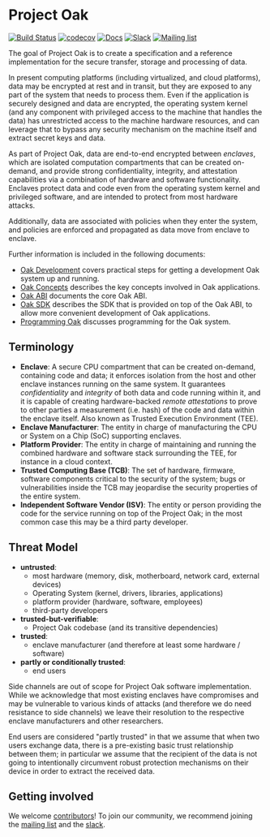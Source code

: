 # Project Oak

[![Build Status](https://img.shields.io/github/workflow/status/project-oak/oak/Continuous%20Integration/main?style=for-the-badge)](https://github.com/project-oak/oak/actions?query=workflow%3A%22Continuous+Integration%22+branch%3Amain)
[![codecov](https://img.shields.io/codecov/c/github/project-oak/oak?style=for-the-badge)](https://codecov.io/gh/project-oak/oak)
[![Docs](https://img.shields.io/badge/docs-rust-brightgreen?style=for-the-badge)](https://project-oak.github.io/oak)
[![Slack](https://img.shields.io/badge/slack-project--oak-purple?logo=slack&style=for-the-badge)](https://join.slack.com/t/project-oak/shared_invite/zt-5hiliinq-f0fYZGwlzfH3kMrJuu3qlw)
[![Mailing list](https://img.shields.io/badge/mailing_list-project--oak--discuss-red?logo=gmail&style=for-the-badge)](https://groups.google.com/g/project-oak-discuss)

The goal of Project Oak is to create a specification and a reference
implementation for the secure transfer, storage and processing of data.

In present computing platforms (including virtualized, and cloud platforms),
data may be encrypted at rest and in transit, but they are exposed to any part
of the system that needs to process them. Even if the application is securely
designed and data are encrypted, the operating system kernel (and any component
with privileged access to the machine that handles the data) has unrestricted
access to the machine hardware resources, and can leverage that to bypass any
security mechanism on the machine itself and extract secret keys and data.

As part of Project Oak, data are end-to-end encrypted between _enclaves_, which
are isolated computation compartments that can be created on-demand, and provide
strong confidentiality, integrity, and attestation capabilities via a
combination of hardware and software functionality. Enclaves protect data and
code even from the operating system kernel and privileged software, and are
intended to protect from most hardware attacks.

Additionally, data are associated with policies when they enter the system, and
policies are enforced and propagated as data move from enclave to enclave.

Further information is included in the following documents:

- [Oak Development](docs/development.md) covers practical steps for getting a
  development Oak system up and running.
- [Oak Concepts](docs/concepts.md) describes the key concepts involved in Oak
  applications.
- [Oak ABI](docs/abi.md) documents the core Oak ABI.
- [Oak SDK](docs/sdk.md) describes the SDK that is provided on top of the Oak
  ABI, to allow more convenient development of Oak applications.
- [Programming Oak](docs/programming-oak.md) discusses programming for the Oak
  system.

## Terminology

- **Enclave**: A secure CPU compartment that can be created on-demand,
  containing code and data; it enforces isolation from the host and other
  enclave instances running on the same system. It guarantees _confidentiality_
  and _integrity_ of both data and code running within it, and it is capable of
  creating hardware-backed _remote attestations_ to prove to other parties a
  measurement (i.e. hash) of the code and data within the enclave itself. Also
  known as Trusted Execution Environment (TEE).
- **Enclave Manufacturer**: The entity in charge of manufacturing the CPU or
  System on a Chip (SoC) supporting enclaves.
- **Platform Provider**: The entity in charge of maintaining and running the
  combined hardware and software stack surrounding the TEE, for instance in a
  cloud context.
- **Trusted Computing Base (TCB)**: The set of hardware, firmware, software
  components critical to the security of the system; bugs or vulnerabilities
  inside the TCB may jeopardise the security properties of the entire system.
- **Independent Software Vendor (ISV)**: The entity or person providing the code
  for the service running on top of the Project Oak; in the most common case
  this may be a third party developer.

## Threat Model

- **untrusted**:
  - most hardware (memory, disk, motherboard, network card, external devices)
  - Operating System (kernel, drivers, libraries, applications)
  - platform provider (hardware, software, employees)
  - third-party developers
- **trusted-but-verifiable**:
  - Project Oak codebase (and its transitive dependencies)
- **trusted**:
  - enclave manufacturer (and therefore at least some hardware / software)
- **partly or conditionally trusted**:
  - end users

Side channels are out of scope for Project Oak software implementation. While we
acknowledge that most existing enclaves have compromises and may be vulnerable
to various kinds of attacks (and therefore we do need resistance to side
channels) we leave their resolution to the respective enclave manufacturers and
other researchers.

End users are considered "partly trusted" in that we assume that when two users
exchange data, there is a pre-existing basic trust relationship between them; in
particular we assume that the recipient of the data is not going to
intentionally circumvent robust protection mechanisms on their device in order
to extract the received data.

## Getting involved

We welcome [contributors](docs/CONTRIBUTING.md)! To join our community, we
recommend joining the
[mailing list](https://groups.google.com/g/project-oak-discuss) and the
[slack](https://join.slack.com/t/project-oak/shared_invite/zt-5hiliinq-f0fYZGwlzfH3kMrJuu3qlw).
